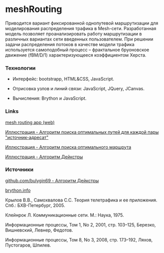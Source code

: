 # meshRouting

Приводится вариант фиксированной однопутевой маршрутизации для моделирования распределения трафика в Mesh-сети. Разработанная модель позволяет проанализировать работу маршрутизации в различных вариантах сети введенных пользователем. При решении задачи распределения потоков в качестве модели трафика используется самоподобный процесс – фрактальное бруоновское движение (fBM/D/1) характеризующееся коэффициентом Херста.

### Технологии

* Интерфейс: bootstrapp, HTML&CSS, JavaScript.

* Отрисовка узлов и линий связи: JavaScript, JQuery, JCanvas.

* Вычисления: Brython и JavaScript.

###  Links

[mesh routing app (web)](https://alexeinemkov.github.io/meshRouting/index.html)

[Иллюстрация - Алгоритм поиска оптимальных путей для каждой пары "источник-адресат"](https://github.com/alexeinemkov/meshRouting/blob/master/ccc.pdf)

[Иллюстрация - Алгоритм поиска оптимального маршрута](https://github.com/alexeinemkov/meshRouting/blob/master/bbb.pdf)

[Иллюстрация - Алгоритм Дейкстры](https://github.com/alexeinemkov/meshRouting/blob/master/deikstra.png)

### Источники

[github.com/bulygin69 - Алгоритм Дейкстры](https://github.com/bulygin69/dijkstra/blob/master/dijkstra2.py)

[brython.info](http://www.brython.info/)

Крылов В.В., Самохвалова С.С. Теория телетрафика и ее приложения. Спб.:  БХВ-Петербург,  2005.

Клейнрок Л. Коммуникационные сети. М.: Наука, 1975.

Информационные процессы, Том 1, No 2, 2001, стр. 103–125, Березко, Вишневский, Левнер, Федотов.

Информационные процессы, Том 8, No 3, 2008, стр. 173–192, Ляхов, Пустогаров, Шпилев.
